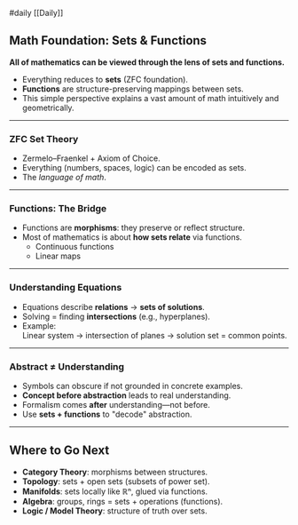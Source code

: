 #daily 
[[Daily]]

## Math Foundation: Sets & Functions

**All of mathematics can be viewed through the lens of sets and functions.**

- Everything reduces to **sets** (ZFC foundation).
- **Functions** are structure-preserving mappings between sets.
- This simple perspective explains a vast amount of math intuitively and geometrically.

---
### ZFC Set Theory

- Zermelo–Fraenkel + Axiom of Choice.
- Everything (numbers, spaces, logic) can be encoded as sets.
- The *language of math*.

---
### Functions: The Bridge

- Functions are **morphisms**: they preserve or reflect structure.
- Most of mathematics is about **how sets relate** via functions.
	- Continuous functions
	- Linear maps

---
### Understanding Equations

- Equations describe **relations** → **sets of solutions**.
- Solving = finding **intersections** (e.g., hyperplanes).
- Example:  
  Linear system → intersection of planes → solution set = common points.

---
### Abstract ≠ Understanding

- Symbols can obscure if not grounded in concrete examples.
- **Concept before abstraction** leads to real understanding.
- Formalism comes **after** understanding—not before.
- Use **sets + functions** to "decode" abstraction.

---
## Where to Go Next

- **Category Theory**: morphisms between structures.
- **Topology**: sets + open sets (subsets of power set).
- **Manifolds**: sets locally like ℝⁿ, glued via functions.
- **Algebra**: groups, rings = sets + operations (functions).
- **Logic / Model Theory**: structure of truth over sets.